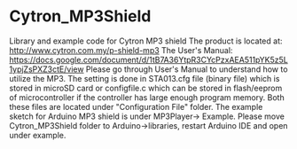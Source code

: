 # Cytron_MP3Shield
Library and example code for Cytron MP3 shield
The product is located at: http://www.cytron.com.my/p-shield-mp3
The User's Manual: https://docs.google.com/document/d/1tB7A36YtpR3CYcPzxAEA511pYK5z5L1ypjZsPXZ3ctE/view
Please go through User's Manual to understand how to utilize the MP3.
The setting is done in STA013.cfg file (binary file) which is stored in microSD card or configfile.c which can be stored in flash/eeprom of microcontroller if the controller has large enough program memory. Both these files are located under "Configuration File" folder. 
The example sketch for Arduino MP3 shield is under MP3Player-> Example. Please move Cytron_MP3Shield folder to Arduino->libraries, restart Arduino IDE and open under example.
